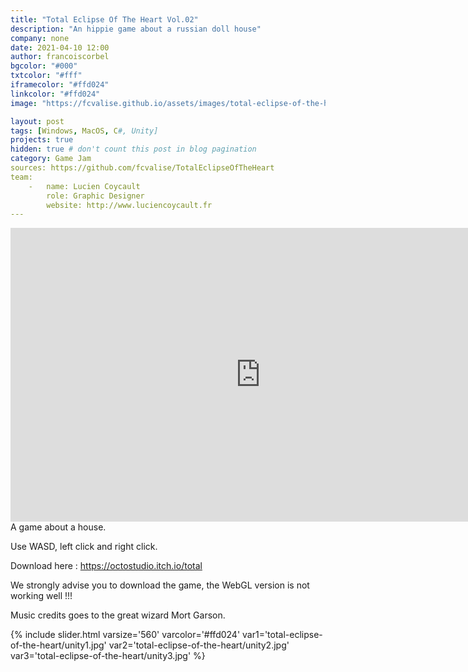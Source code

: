 ```yaml
---
title: "Total Eclipse Of The Heart Vol.02"
description: "An hippie game about a russian doll house"
company: none
date: 2021-04-10 12:00
author: francoiscorbel
bgcolor: "#000"
txtcolor: "#fff"
iframecolor: "#ffd024"
linkcolor: "#ffd024"
image: "https://fcvalise.github.io/assets/images/total-eclipse-of-the-heart/project.gif"

layout: post
tags: [Windows, MacOS, C#, Unity]
projects: true
hidden: true # don't count this post in blog pagination
category: Game Jam
sources: https://github.com/fcvalise/TotalEclipseOfTheHeart
team:
    -   name: Lucien Coycault
        role: Graphic Designer
        website: http://www.luciencoycault.fr
---
```

<div class="general-margin">
    <div style="text-align:center;width:100%;">
        <iframe class="unity" style="width:800px;" src="https://itch.io/embed-upload/1015014?color=000000" width="800" height="470" scrolling="no" frameborder="0"></iframe>
    </div>
</div>

<div class="text justify general-margin">
A game about a house.

Use WASD, left click and right click.

Download here : https://octostudio.itch.io/total

We strongly advise you to download the game, the WebGL version is not working well !!!

Music credits goes to the great wizard Mort Garson.
</div>


{% include slider.html varsize='560' varcolor='#ffd024' var1='total-eclipse-of-the-heart/unity1.jpg' var2='total-eclipse-of-the-heart/unity2.jpg' var3='total-eclipse-of-the-heart/unity3.jpg' %}

